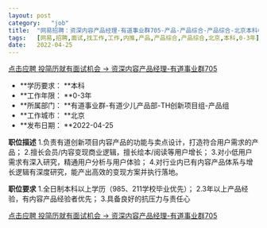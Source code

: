 ```yaml
---
layout:	post
category:	"job"
title:	"网易招聘：资深内容产品经理-有道事业群705-产品-产品综合-产品综合-北京本科0-3年"
tags:	[网易,招聘,面试,找工作,工作,内推,产品,产品综合,产品综合,北京,本科,0-3年]
date:	2022-04-25
---
```


[点击应聘 投简历就有面试机会 -> 资深内容产品经理-有道事业群705](http://mobile.bole.netease.com/bole/boleDetail?id=36816&employeeId=346f03c3cda5f04c&key=all)



- **学历要求： **本科
- **工作年限： **0-3年
- **所属部门： **有道事业群-有道少儿产品部-TH创新项目组-产品组
- **工作城市： **北京
- **发布日期： **2022-04-25



**职位描述**
1.负责有道创新项目内容产品的功能与卖点设计，打造符合用户需求的产品；
2.擅长会员/内容变现商业逻辑，擅长绘本/阅读等用户增长；
3.对小低用户需求有深入研究，精通用户分析与用户体验；
4.对行业内已有内容产品体系与增长逻辑有深度研究，能产出高效的变现方案并执行落地。



**职位要求**
1.全日制本科以上学历（985、211学校毕业优先）；
2.3年以上产品经验，有内容产品经验者优先；
3.具备良好的抗压力与责任心



[点击应聘 投简历就有面试机会 -> 资深内容产品经理-有道事业群705](http://mobile.bole.netease.com/bole/boleDetail?id=36816&employeeId=346f03c3cda5f04c&key=all)